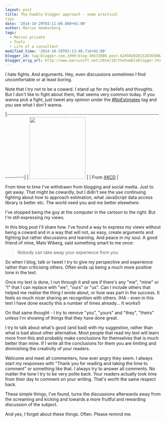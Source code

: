 ```yaml
---
layout: post
title: The humble blogger approach - some practical
tips
date: '2014-10-29T03:11:00.000+01:00'
author: Marcus Hammarberg
tags:
  - Marcus private
  - Tools
  - Life of a consultant
modified_time: '2014-10-29T03:13:48.716+01:00'
blogger_id: tag:blogger.com,1999:blog-36533086.post-6245020261328365002
blogger_orig_url: http://www.marcusoft.net/2014/10/thehumbleblogger.html
---
```



<div dir="ltr" style="text-align: left;" trbidi="on">

I hate fights.
And arguments.
Hey, even discussions sometimes I find uncomfortable or at least
boring.

Note that I try not to be a coward. I stand up for my beliefs and
thoughts. But I don't like to fight about them, that seems very common
today. If you wanna pick a fight, just tweet any opinion under the
<a href="https://twitter.com/search?q=%23noestimates&amp;src=tyah"
target="_blank">#NoEstimates</a> tag and you see what I don't wanna.

|:-------------------------------------------------------------------------------------:|
|                  <a href="http://imgs.xkcd.com/comics/duty_calls.png"
                                  data-imageanchor="1"
  style="clear: right; margin-bottom: 1em; margin-left: auto; margin-right: auto;"><img
            src="http://imgs.xkcd.com/comics/duty_calls.png" data-border="0"
                            width="181" height="200" /></a>                             |
|             From <a href="http://xkcd.com/386/" target="_blank">XKCD</a>              |

From time to time I've withdrawn from blogging and social media. Just to
get away. That might be cowardly, but I didn't see the use continuing
fighting about how to approach estimation, what JavaScript data access
library is better etc. The world need you and me better elsewhere.

I've stopped being the guy at the computer in the cartoon to the right.
But I'm still expressing my views.

In this blog post I'll share how.
I've found a way to express my views without being a coward and in a way
that will not, as easy, create arguments and fighting but rather
discussions and learning. And peace in my soul.
A good friend of mine, Mats Wiberg, said
something smart to me once:

> Nobody can take away your experience from you

So when I blog, talk or tweet I try to give my perspective and
experience rather than criticising others.
Often ends up being a much more positive tone in the text.

Once my text is done, I run through it and see if there's any "me",
"mine" or "I" that I can replace with "we", "ours" or "us". Can I
include others that helped me realise the thing I wrote about, or how
was part in the success.
It feels so much nicer sharing an recognition with others.
(HA - even in this text I have done exactly this a number of times
already... It works!)

On that same thought - I try to remove "you", "yours" and "they",
"theirs" unless I'm showing of things that they have done great.

I try to talk about what's good (and bad) with my suggestion, rather
than what is bad about other alternative. Most people that read my text
will learn more from this and probably make conclusions for themselves
that is much better than mine.
If I write all the conclusions for them you are limiting and diminishing
the creativity of your readers.

Welcome and meet all commenters, how ever angry they seem. I always
start my responses with "Thank you for reading and taking the time to
comment" or something like that. I always try to answer all comments. No
matter the tone I try to be very polite back.
Your readers actually took time from their day to comment on your
writing. That's worth the same respect back.

These simple things, I've found, turns the discussions afterwards away
from the screaming and kicking and towards a more fruitful and rewarding
discussion of the subject.

And yes, I forget about these things. Often. Please remind me.

</div>

